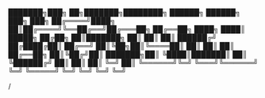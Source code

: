███████╗███╗   ██╗███████╗████████╗ ██████╗  ██████╗  ███╗   ███╗
██╔════╝████╗  ██║██╔════╝╚══██╔══╝██╔═══██╗ ██╔══██╗ ████╗ ████║
█████╗  ██╔██╗ ██║███████╗   ██║   ██║   ██║ ██████╔╝ ██╔████╔██║
██╔══╝  ██║╚██╗██║╚════██║   ██║   ██║   ██║ ██╔══██╗ ██║╚██╔╝██║
███████╗██║ ╚████║███████║   ██║   ╚██████╔╝ ██║  ██║ ██║ ╚═╝ ██║
╚══════╝╚═╝  ╚═══╝╚══════╝   ╚═╝    ╚═════╝  ╚═╝  ╚═╝ ╚═╝     ╚═╝


/


